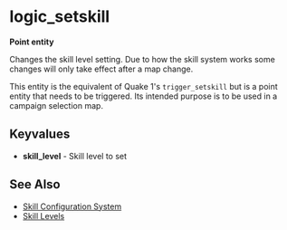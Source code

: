 # logic_setskill

**Point entity**

Changes the skill level setting. Due to how the skill system works some changes will only take effect after a map change.

This entity is the equivalent of Quake 1's `trigger_setskill` but is a point entity that needs to be triggered. Its intended purpose is to be used in a campaign selection map.

## Keyvalues

* **skill_level** - Skill level to set

## See Also

* [Skill Configuration System](../../features/skill-configuration-system.md)
* [Skill Levels](../../features/skill-configuration-system.md#skill-levels)
